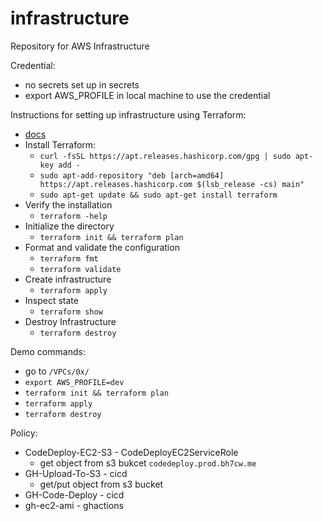 # infrastructure
Repository for AWS Infrastructure

Credential:
- no secrets set up in secrets
- export AWS_PROFILE in local machine to use the credential

Instructions for setting up infrastructure using Terraform:
- [docs](https://learn.hashicorp.com/collections/terraform/aws-get-started)
- Install Terraform:
  - `curl -fsSL https://apt.releases.hashicorp.com/gpg | sudo apt-key add -`
  - `sudo apt-add-repository "deb [arch=amd64] https://apt.releases.hashicorp.com $(lsb_release -cs) main"`
  - `sudo apt-get update && sudo apt-get install terraform`
- Verify the installation
  - `terraform -help`
- Initialize the directory
  - `terraform init && terraform plan`
- Format and validate the configuration
  - `terraform fmt`
  - `terraform validate`
- Create infrastructure
  - `terraform apply`
- Inspect state
  - `terraform show`
- Destroy Infrastructure
  - `terraform destroy`

Demo commands:
- go to `/VPCs/0x/`
- `export AWS_PROFILE=dev`
- `terraform init && terraform plan`
- `terraform apply`
- `terraform destroy`

Policy:
- CodeDeploy-EC2-S3 - CodeDeployEC2ServiceRole
  - get object from s3 bukcet `codedeploy.prod.bh7cw.me`
- GH-Upload-To-S3 - cicd
  - get/put object from s3 bucket
- GH-Code-Deploy - cicd
- gh-ec2-ami - ghactions